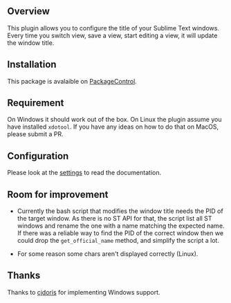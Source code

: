 ## Overview

This plugin allows you to configure the title of your Sublime Text windows.
Every time you switch view, save a view, start editing a view,
it will update the window title.

## Installation

This package is avalaible on [PackageControl](https://packagecontrol.io/).

## Requirement

On Windows it should work out of the box.
On Linux the plugin assume you have installed `xdotool`.
If you have any ideas on how to do that on MacOS, please submit a PR.

## Configuration

Please look at the [settings](./set_window_title.sublime-settings) to read the
documentation.

## Room for improvement

* Currently the bash script that modifies the window title needs the PID of the 
  target window. As there is no ST API for that, the script list all ST windows
  and rename the one with a name matching the expected name.
  If there was a reliable way to find the PID of the correct window then we could drop the `get_official_name` method, and simplify the script a lot.

* For some reason some chars aren't displayed correctly (Linux).

## Thanks

Thanks to [cjdoris](https://github.com/cjdoris) for implementing Windows support.